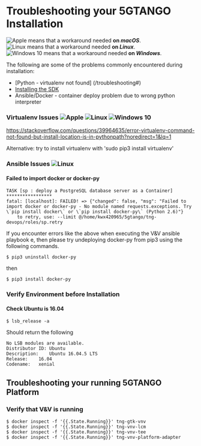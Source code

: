 # Troubleshooting your 5GTANGO Installation

[apple]: https://maxcdn.icons8.com/Android_L/PNG/24/Operating_Systems/mac_os-24.png 'Apple'
[linux]: https://maxcdn.icons8.com/Color/PNG/24/Operating_Systems/linux-24.png 'Linux'
[windows10]: https://maxcdn.icons8.com/Color/PNG/24/Operating_Systems/windows8_copyrighted-24.png 'Windows8'

![Apple][apple] means that a workaround needed **on _macOS_**.<br />
![Linux][linux] means that a workaround needed **on _Linux_**.<br />
![Windows 10][windows10] means that a workaround needed **on _Windows_**.<br />

The following are some of the problems commonly encountered during installation:

* [Python - virtualenv not found] (/troubleshooting#)
* [Installing the SDK](/sdk-installation)       
* Ansible/Docker  - container deploy problem due to wrong python interpreter


### Virtualenv Issues ![Apple][apple] ![Linux][linux] ![Windows 10][windows10]

https://stackoverflow.com/questions/39964635/error-virtualenv-command-not-found-but-install-location-is-in-pythonpath?noredirect=1&lq=1

Alternative: try to install virtualenv with 'sudo pip3 install virtualenv'


### Ansible Issues ![Linux][linux]

#### Failed to import docker or docker-py 

```
TASK [sp : deploy a PostgreSQL database server as a Container] *****************
fatal: [localhost]: FAILED! => {"changed": false, "msg": "Failed to import docker or docker-py - No module named requests.exceptions. Try \`pip install docker\` or \`pip install docker-py\` (Python 2.6)"}
    to retry, use: --limit @/home/kwx420965/5gtango/tng-devops/roles/sp.retry
```

If you encounter errors like the above when executing the V&V ansible playbook e, then please try undeploying docker-py from pip3 using the following commands.

```
$ pip3 uninstall docker-py
```

then

```
$ pip3 install docker-py
```

### Verify Environment before Installation

#### Check Ubuntu is 16.04

```
$ lsb_release -a
```

Should return the following

```
No LSB modules are available.
Distributor ID:	Ubuntu
Description:	Ubuntu 16.04.5 LTS
Release:	16.04
Codename:	xenial
```

## Troubleshooting your running 5GTANGO Platform

### Verify that V&V is running

```shell
$ docker inspect -f '{{.State.Running}}' tng-gtk-vnv
$ docker inspect -f '{{.State.Running}}' tng-vnv-lcm
$ docker inspect -f '{{.State.Running}}' tng-vnv-tee
$ docker inspect -f '{{.State.Running}}' tng-vnv-platform-adapter